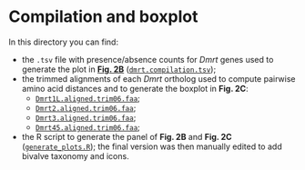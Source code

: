 # Compilation and boxplot

In this directory you can find:
- the <code>.tsv</code> file with presence/absence counts for *Dmrt* genes used to generate the plot in [**Fig. 2B**](../images/fig_2.png) ([<code>dmrt.compilation.tsv</code>](./dmrt.compilation.tsv));
- the trimmed alignments of each *Dmrt* ortholog used to compute pairwise amino acid distances and to generate the boxplot in **Fig. 2C**:
	- [<code>Dmrt1L.aligned.trim06.faa</code>](./Dmrt1L.aligned.trim06.faa);
	- [<code>Dmrt2.aligned.trim06.faa</code>](./Dmrt2.aligned.trim06.faa);
	- [<code>Dmrt3.aligned.trim06.faa</code>](./Dmrt3.aligned.trim06.faa);
	- [<code>Dmrt45.aligned.trim06.faa</code>](./Dmrt45.aligned.trim06.faa);
- the R script to generate the panel of **Fig. 2B** and **Fig. 2C** ([<code>generate_plots.R</code>](./generate_plots.R)); the final version was then manually edited to add bivalve taxonomy and icons. 

